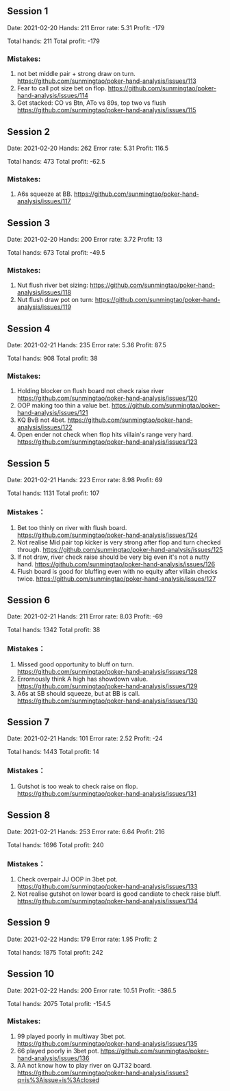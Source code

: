 ## Session 1
Date: 2021-02-20
Hands: 211
Error rate: 5.31
Profit: -179

Total hands: 211
Total profit: -179

### Mistakes:

1. not bet middle pair + strong draw on turn. https://github.com/sunmingtao/poker-hand-analysis/issues/113
2. Fear to call pot size bet on flop. https://github.com/sunmingtao/poker-hand-analysis/issues/114
3. Get stacked: CO vs Btn, ATo vs 89s,  top two vs flush https://github.com/sunmingtao/poker-hand-analysis/issues/115

## Session 2
Date: 2021-02-20
Hands: 262
Error rate: 5.31
Profit: 116.5

Total hands: 473
Total profit: -62.5

### Mistakes:
1. A6s squeeze at BB.  https://github.com/sunmingtao/poker-hand-analysis/issues/117

## Session 3
Date: 2021-02-20
Hands: 200
Error rate: 3.72
Profit: 13

Total hands: 673
Total profit: -49.5

### Mistakes:
1. Nut flush river bet sizing: https://github.com/sunmingtao/poker-hand-analysis/issues/118
2. Nut flush draw pot on turn: https://github.com/sunmingtao/poker-hand-analysis/issues/119

## Session 4
Date: 2021-02-21
Hands: 235
Error rate: 5.36
Profit: 87.5

Total hands: 908
Total profit: 38

### Mistakes:
1. Holding blocker on flush board not check raise river https://github.com/sunmingtao/poker-hand-analysis/issues/120
2. OOP making too thin a value bet. https://github.com/sunmingtao/poker-hand-analysis/issues/121
3. KQ BvB not 4bet. https://github.com/sunmingtao/poker-hand-analysis/issues/122
4. Open ender not check when flop hits villain's range very hard. https://github.com/sunmingtao/poker-hand-analysis/issues/123

## Session 5
Date: 2021-02-21
Hands: 223
Error rate: 8.98
Profit: 69

Total hands: 1131
Total profit: 107

### Mistakes：

1. Bet too thinly on river with flush board. https://github.com/sunmingtao/poker-hand-analysis/issues/124
2. Not realise Mid pair top kicker is very strong after flop and turn checked through. https://github.com/sunmingtao/poker-hand-analysis/issues/125
3. If not draw, river check raise should be very big even it's not a nutty hand. https://github.com/sunmingtao/poker-hand-analysis/issues/126
4. Flush board is good for bluffing even with no equity after villain checks twice. https://github.com/sunmingtao/poker-hand-analysis/issues/127

## Session 6
Date: 2021-02-21
Hands: 211
Error rate: 8.03
Profit: -69

Total hands: 1342
Total profit: 38

### Mistakes：

1. Missed good opportunity to bluff on turn. https://github.com/sunmingtao/poker-hand-analysis/issues/128
2. Errornously think A high has showdown value. https://github.com/sunmingtao/poker-hand-analysis/issues/129
3. A6s at SB should squeeze, but at BB is call. https://github.com/sunmingtao/poker-hand-analysis/issues/130

## Session 7
Date: 2021-02-21
Hands: 101
Error rate: 2.52
Profit: -24

Total hands: 1443
Total profit: 14

### Mistakes：

1. Gutshot is too weak to check raise on flop. https://github.com/sunmingtao/poker-hand-analysis/issues/131

## Session 8
Date: 2021-02-21
Hands: 253
Error rate: 6.64
Profit: 216

Total hands: 1696
Total profit: 240

### Mistakes：

1. Check overpair JJ OOP in 3bet pot. https://github.com/sunmingtao/poker-hand-analysis/issues/133
2. Not realise gutshot on lower board is good candiate to check raise bluff. https://github.com/sunmingtao/poker-hand-analysis/issues/134

## Session 9
Date: 2021-02-22
Hands: 179
Error rate: 1.95
Profit: 2

Total hands: 1875
Total profit: 242

## Session 10
Date: 2021-02-22
Hands: 200
Error rate: 10.51 
Profit: -386.5

Total hands: 2075
Total profit: -154.5

### Mistakes:

1. 99 played poorly in multiway 3bet pot. https://github.com/sunmingtao/poker-hand-analysis/issues/135
2. 66 played poorly in 3bet pot. https://github.com/sunmingtao/poker-hand-analysis/issues/136
3. AA not know how to play river on QJT32 board. https://github.com/sunmingtao/poker-hand-analysis/issues?q=is%3Aissue+is%3Aclosed
